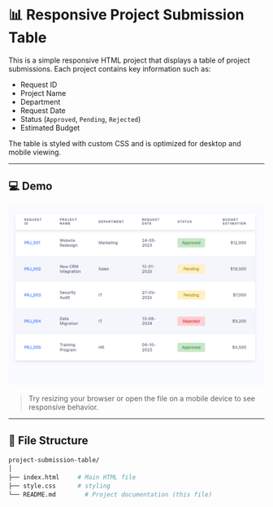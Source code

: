 # 📊 Responsive Project Submission Table

This is a simple responsive HTML project that displays a table of project submissions. Each project contains key information such as:

- Request ID
- Project Name
- Department
- Request Date
- Status (`Approved`, `Pending`, `Rejected`)
- Estimated Budget

The table is styled with custom CSS and is optimized for desktop and mobile viewing.

---

## 💻 Demo

<img src="subsi.png" alt="Table Screenshot" />

> Try resizing your browser or open the file on a mobile device to see responsive behavior.

---

## 📁 File Structure

```bash
project-submission-table/
│
├── index.html     # Main HTML file
├── style.css      # styling
└── README.md        # Project documentation (this file)
